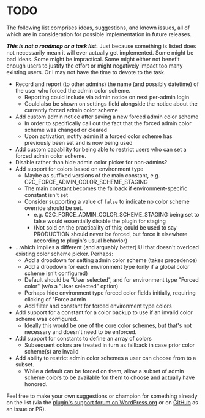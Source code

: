 # TODO

The following list comprises ideas, suggestions, and known issues, all of which are in consideration for possible implementation in future releases.

***This is not a roadmap or a task list.*** Just because something is listed does not necessarily mean it will ever actually get implemented. Some might be bad ideas. Some might be impractical. Some might either not benefit enough users to justify the effort or might negatively impact too many existing users. Or I may not have the time to devote to the task.

* Record and report (to other admins) the name (and possibly datetime) of the user who forced the admin color scheme.
  * Reporting could include via admin notice on next per-admin login
  * Could also be shown on settings field alongside the notice about the currently forced admin color scheme
* Add custom admin notice after saving a new forced admin color scheme
  * In order to specifically call out the fact that the forced admin color scheme was changed or cleared
  * Upon activation, notify admin if a forced color scheme has previously been set and is now being used
* Add custom capability for being able to restrict users who can set a forced admin color scheme.
* Disable rather than hide admin color picker for non-admins?
* Add support for colors based on environment type
  * Maybe as suffixed versions of the main constant, e.g. C2C_FORCE_ADMIN_COLOR_SCHEME_STAGING
  * The main constant becomes the fallback if environment-specific constant isn't set
  * Consider supporting a value of `false` to indicate no color scheme override should be set.
    * e.g. C2C_FORCE_ADMIN_COLOR_SCHEME_STAGING being set to false would essentially disable the plugin for staging
    * (Not sold on the practicality of this; could be used to say PRODUCTION should never be forced, but force it elsewhere according to plugin's usual behavior)
* ...which implies a different (and arguably better) UI that doesn't overload existing color scheme picker. Perhaps:
  * Add a dropdown for setting admin color scheme (takes precedence)
  * Add a dropdown for each environment type (only if a global color scheme isn't configured)
  * Default should be "User selected", and for environment type "Forced color" (w/o a "User selected" option)
  * Perhaps hide environment type forced color fields initially, requiring clicking of "Force admin
  * Add filter and constant for forced environment type colors
* Add support for a constant for a color backup to use if an invalid color scheme was configured.
  * Ideally this would be one of the core color schemes, but that's not necessary and doesn't need to be enforced.
* Add support for constants to define an array of colors
  * Subsequent colors are treated in turn as fallback in case prior color scheme(s) are invalid
* Add ability to restrict admin color schemes a user can choose from to a subset.
  * While a default can be forced on them, allow a subset of admin scheme colors to be available for them to choose and actually have honored.

Feel free to make your own suggestions or champion for something already on the list (via the [plugin's support forum on WordPress.org](https://wordpress.org/support/plugin/force-admin-color-scheme/) or on [GitHub](https://github.com/coffee2code/force-admin-color-scheme/) as an issue or PR).
